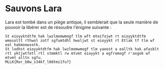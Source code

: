 # Sauvons Lara

Lara est tombé dans un piège antique, il semblerait que la seule manière de pouvoir la libérer est de résoudre l'énigme suivante :

```
St eioyyktdtfm hak lwzlmomwmogf tlm wft mteifojwt rt eioyyktdtfm wmosoltt rthwol zotf sgfumtdhl hwoljwt st eioyykt rt Etlak tf tlm wf eal hakmoewsotk.
St lodhst eioyyktdtfm hak lwzlmomwmogf tlm yaeost a ealltk hak afasblt rtl yktjwtfetl rtl stmmktl rw mtvmt eioyykt a egfromogf r'axgok wf mtvmt alltn sgfu.
MLLK{Ror_b0w_s34kf_l0dtmi1fu?}
```
